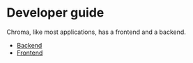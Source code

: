 # Developer guide

Chroma, like most applications, has a frontend and a backend.
- [Backend](./backend.md)
- [Frontend](./frontend.md)